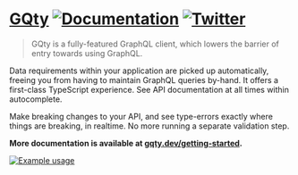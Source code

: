 # [GQty](https://gqty.dev/getting-started) [![Documentation](https://img.shields.io/badge/documentation-documentation?color=C00B84)](https://gqty.dev) [![Twitter](https://img.shields.io/twitter/follow/gqtydev?label=%40gqtydev&style=flat&logo=twitter&color=00acee)](https://twitter.com/gqtydev)

> GQty is a fully-featured GraphQL client, which lowers the barrier of entry towards using GraphQL.

Data requirements within your application are picked up automatically, freeing you from having to maintain GraphQL queries by-hand. It offers a first-class TypeScript experience. See API documentation at all times within autocomplete.

Make breaking changes to your API, and see type-errors exactly where things are breaking, in realtime. No more running a separate validation step.

**More documentation is available at [gqty.dev/getting-started](https://gqty.dev/getting-started).**

<a href="https://gqty.dev">
  <img alt="Example usage" src="https://user-images.githubusercontent.com/13242392/112103674-fddc4980-8ba1-11eb-8c83-b527dcb0243d.PNG" />
</a>
